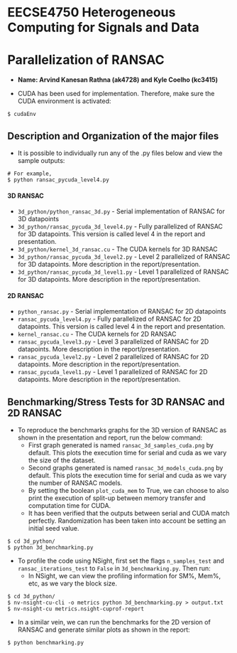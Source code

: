 # EECSE4750 Heterogeneous Computing for Signals and Data

# Parallelization of RANSAC

* **Name: Arvind Kanesan Rathna (ak4728) and Kyle Coelho (kc3415)**

* CUDA has been used for implementation. Therefore, make sure the CUDA environment is activated:
```
$ cudaEnv
```
## Description and Organization of the major files

* It is possible to individually run any of the .py files below and view the sample outputs:

```
# For example,
$ python ransac_pycuda_level4.py
```
#### 3D RANSAC
- `3d_python/python_ransac_3d.py` - Serial implementation of RANSAC for 3D datapoints
- `3d_python/ransac_pycuda_3d_level4.py` - Fully parallelized of RANSAC for 3D datapoints. This version is called level 4 in the report and presentation.
- `3d_python/kernel_3d_ransac.cu` - The CUDA kernels for 3D RANSAC
- `3d_python/ransac_pycuda_3d_level2.py` - Level 2 parallelized of RANSAC for 3D datapoints. More description in the report/presentation.
- `3d_python/ransac_pycuda_3d_level1.py` - Level 1 parallelized of RANSAC for 3D datapoints. More description in the report/presentation.

#### 2D RANSAC
- `python_ransac.py` - Serial implementation of RANSAC for 2D datapoints
- `ransac_pycuda_level4.py` - Fully parallelized of RANSAC for 2D datapoints. This version is called level 4 in the report and presentation.
- `kernel_ransac.cu` - The CUDA kernels for 2D RANSAC
- `ransac_pycuda_level3.py` - Level 3 parallelized of RANSAC for 2D datapoints. More description in the report/presentation.
- `ransac_pycuda_level2.py` - Level 2 parallelized of RANSAC for 2D datapoints. More description in the report/presentation.
- `ransac_pycuda_level1.py` - Level 1 parallelized of RANSAC for 2D datapoints. More description in the report/presentation.

## Benchmarking/Stress Tests for 3D RANSAC and 2D RANSAC
* To reproduce the benchmarks graphs for the 3D version of RANSAC as shown in the presentation and report, run the below command:
    * First graph generated is named `ransac_3d_samples_cuda.png` by default. This plots the execution time for serial and cuda as we vary the size of the dataset.
    * Second graphs generated is named `ransac_3d_models_cuda.png` by default. This plots the execution time for serial and cuda as we vary the number of RANSAC models.
    * By setting the boolean `plot_cuda_mem` to True, we can choose to also print the execution of split-up between memory transfer and computation time for CUDA.
    * It has been verified that the outputs between serial and CUDA match perfectly. Randomization has been taken into account be setting an initial seed value.
```
$ cd 3d_python/
$ python 3d_benchmarking.py
```
* To profile the code using NSight, first set the flags `n_samples_test` and `ransac_iterations_test` to `False` in `3d_benchmarking.py`. Then run:
    * In NSight, we can view the profiling information for SM%, Mem%, etc, as we vary the block size.
```
$ cd 3d_python/
$ nv-nsight-cu-cli -o metrics python 3d_benchmarking.py > output.txt
$ nv-nsight-cu metrics.nsight-cuprof-report
```

* In a similar vein, we can run the benchmarks for the 2D version of RANSAC and generate similar plots as shown in the report:

```
$ python benchmarking.py 
```